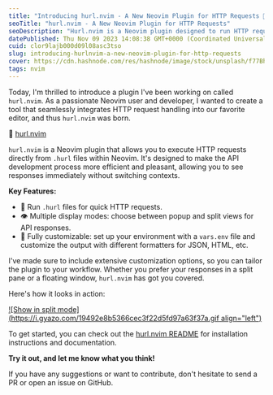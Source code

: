 ```yaml
---
title: "Introducing hurl.nvim - A New Neovim Plugin for HTTP Requests 🚀"
seoTitle: "hurl.nvim - A New Neovim Plugin for HTTP Requests"
seoDescription: "Hurl.nvim is a Neovim plugin designed to run HTTP requests directly from `.hurl` files. Elevate your API development workflow by executing and viewing respo"
datePublished: Thu Nov 09 2023 14:08:38 GMT+0000 (Coordinated Universal Time)
cuid: clor9lajb000d09l08asc3tso
slug: introducing-hurlnvim-a-new-neovim-plugin-for-http-requests
cover: https://cdn.hashnode.com/res/hashnode/image/stock/unsplash/f77Bh3inUpE/upload/c0ecc400d8c1c25bf15f55f8d1d4ecae.jpeg
tags: nvim
---
```


Today, I'm thrilled to introduce a plugin I've been working on called `hurl.nvim`. As a passionate Neovim user and developer, I wanted to create a tool that seamlessly integrates HTTP request handling into our favorite editor, and thus `hurl.nvim` was born.

🔗 [hurl.nvim](https://github.com/jellydn/hurl.nvim)

`hurl.nvim` is a Neovim plugin that allows you to execute HTTP requests directly from `.hurl` files within Neovim. It's designed to make the API development process more efficient and pleasant, allowing you to see responses immediately without switching contexts.

**Key Features:**

- 🚀 Run `.hurl` files for quick HTTP requests.
- 👁️ Multiple display modes: choose between popup and split views for API responses.
- 🌈 Fully customizable: set up your environment with a `vars.env` file and customize the output with different formatters for JSON, HTML, etc.

I've made sure to include extensive customization options, so you can tailor the plugin to your workflow. Whether you prefer your responses in a split pane or a floating window, `hurl.nvim` has got you covered.

Here's how it looks in action:

[![Show in split mode](https://i.gyazo.com/19492e8b5366cec3f22d5fd97a63f37a.gif align="left")](https://gyazo.com/19492e8b5366cec3f22d5fd97a63f37a)

To get started, you can check out the [hurl.nvim README](https://github.com/jellydn/hurl.nvim#readme) for installation instructions and documentation.

**Try it out, and let me know what you think!**

If you have any suggestions or want to contribute, don't hesitate to send a PR or open an issue on GitHub.
